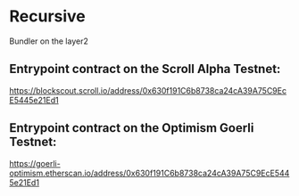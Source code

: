 # Recursive

Bundler on the layer2

## Entrypoint contract on the Scroll Alpha Testnet: 
https://blockscout.scroll.io/address/0x630f191C6b8738ca24cA39A75C9EcE5445e21Ed1

## Entrypoint contract on the Optimism Goerli Testnet: 
https://goerli-optimism.etherscan.io/address/0x630f191C6b8738ca24cA39A75C9EcE5445e21Ed1




